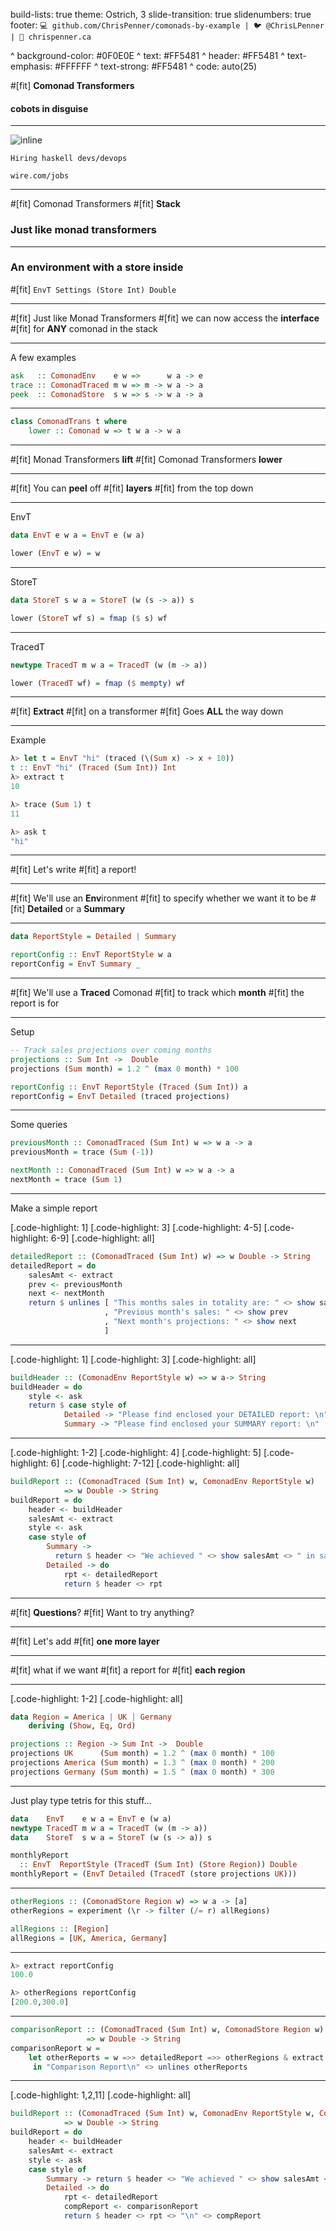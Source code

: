 build-lists: true
theme: Ostrich, 3
slide-transition: true
slidenumbers: true
footer: `💻 github.com/ChrisPenner/comonads-by-example | 🐦 @ChrisLPenner | 📝 chrispenner.ca`

^ background-color: #0F0E0E
^ text: #FF5481
^ header: #FF5481
^ text-emphasis: #FFFFFF
^ text-strong: #FF5481
^ code: auto(25)

#[fit] **Comonad Transformers**
#### cobots in disguise

---

![inline](./images/wire.png)

`Hiring haskell devs/devops`

`wire.com/jobs`

---

#[fit] Comonad Transformers
#[fit] **Stack**
### Just like monad transformers

---

### An **environment** with a **store** inside

#[fit] `EnvT Settings (Store Int) Double`

---

#[fit] Just like Monad Transformers
#[fit] we can now access the **interface**
#[fit] for **ANY** comonad in the stack

---

A few examples

```haskell
ask   :: ComonadEnv    e w =>      w a -> e
trace :: ComonadTraced m w => m -> w a -> a
peek  :: ComonadStore  s w => s -> w a -> a
```

---

```haskell
class ComonadTrans t where
    lower :: Comonad w => t w a -> w a
```

---

#[fit] Monad Transformers **lift**
#[fit] Comonad Transformers **lower**

---

#[fit] You can **peel** off 
#[fit] **layers** 
#[fit] from the top down

---

EnvT

```haskell
data EnvT e w a = EnvT e (w a)

lower (EnvT e w) = w
```

---

StoreT

```haskell
data StoreT s w a = StoreT (w (s -> a)) s	

lower (StoreT wf s) = fmap ($ s) wf
```

---

TracedT

```haskell
newtype TracedT m w a = TracedT (w (m -> a))

lower (TracedT wf) = fmap ($ mempty) wf
```

---

#[fit] **Extract**
#[fit] on a transformer
#[fit] Goes **ALL** the way down

---

Example

```haskell
λ> let t = EnvT "hi" (traced (\(Sum x) -> x + 10))
t :: EnvT "hi" (Traced (Sum Int)) Int
λ> extract t
10

λ> trace (Sum 1) t
11

λ> ask t
"hi"
```

---

#[fit] Let's write 
#[fit] a report!

---

#[fit] We'll use an **Env**ironment
#[fit] to specify whether we want it to be
#[fit] **Detailed** or a **Summary**

---

```haskell
data ReportStyle = Detailed | Summary

reportConfig :: EnvT ReportStyle w a
reportConfig = EnvT Summary _
```

---

#[fit] We'll use a **Traced** Comonad
#[fit] to track which **month**
#[fit] the report is for

---

Setup

```haskell
-- Track sales projections over coming months
projections :: Sum Int ->  Double
projections (Sum month) = 1.2 ^ (max 0 month) * 100

reportConfig :: EnvT ReportStyle (Traced (Sum Int)) a
reportConfig = EnvT Detailed (traced projections)
```

---

Some queries

```haskell
previousMonth :: ComonadTraced (Sum Int) w => w a -> a
previousMonth = trace (Sum (-1))

nextMonth :: ComonadTraced (Sum Int) w => w a -> a
nextMonth = trace (Sum 1)
```

---

Make a simple report

[.code-highlight: 1]
[.code-highlight: 3]
[.code-highlight: 4-5]
[.code-highlight: 6-9]
[.code-highlight: all]
```haskell
detailedReport :: (ComonadTraced (Sum Int) w) => w Double -> String
detailedReport = do
    salesAmt <- extract
    prev <- previousMonth
    next <- nextMonth
    return $ unlines [ "This months sales in totality are: " <> show salesAmt
                     , "Previous month's sales: " <> show prev
                     , "Next month's projections: " <> show next
                     ]
```

---

[.code-highlight: 1]
[.code-highlight: 3]
[.code-highlight: all]
```haskell
buildHeader :: (ComonadEnv ReportStyle w) => w a-> String
buildHeader = do
    style <- ask
    return $ case style of
            Detailed -> "Please find enclosed your DETAILED report: \n"
            Summary -> "Please find enclosed your SUMMARY report: \n"
```

---


[.code-highlight: 1-2]
[.code-highlight: 4]
[.code-highlight: 5]
[.code-highlight: 6]
[.code-highlight: 7-12]
[.code-highlight: all]
```haskell
buildReport :: (ComonadTraced (Sum Int) w, ComonadEnv ReportStyle w) 
            => w Double -> String
buildReport = do
    header <- buildHeader
    salesAmt <- extract
    style <- ask
    case style of
        Summary -> 
          return $ header <> "We achieved " <> show salesAmt <> " in sales!"
        Detailed -> do
            rpt <- detailedReport
            return $ header <> rpt
```

---

#[fit] **Questions**?
#[fit] Want to try anything?

---

#[fit] Let's add 
#[fit] **one more layer**

---

#[fit] what if we want
#[fit] a report for
#[fit]  **each region**

---

[.code-highlight: 1-2]
[.code-highlight: all]
```haskell
data Region = America | UK | Germany
    deriving (Show, Eq, Ord)

projections :: Region -> Sum Int ->  Double
projections UK      (Sum month) = 1.2 ^ (max 0 month) * 100
projections America (Sum month) = 1.3 ^ (max 0 month) * 200
projections Germany (Sum month) = 1.5 ^ (max 0 month) * 300
```

---

Just play type tetris for this stuff...

```haskell
data    EnvT    e w a = EnvT e (w a)
newtype TracedT m w a = TracedT (w (m -> a))
data    StoreT  s w a = StoreT (w (s -> a)) s	

monthlyReport 
  :: EnvT  ReportStyle (TracedT (Sum Int) (Store Region)) Double
monthlyReport = (EnvT Detailed (TracedT (store projections UK)))

```

---

```haskell
otherRegions :: (ComonadStore Region w) => w a -> [a]
otherRegions = experiment (\r -> filter (/= r) allRegions)

allRegions :: [Region]
allRegions = [UK, America, Germany]
```

---

```haskell
λ> extract reportConfig
100.0

λ> otherRegions reportConfig
[200.0,300.0]
```

---


```haskell
comparisonReport :: (ComonadTraced (Sum Int) w, ComonadStore Region w) 
                 => w Double -> String
comparisonReport w =
    let otherReports = w =>> detailedReport =>> otherRegions & extract
     in "Comparison Report\n" <> unlines otherReports
```

---

[.code-highlight: 1,2,11]
[.code-highlight: all]
```haskell
buildReport :: (ComonadTraced (Sum Int) w, ComonadEnv ReportStyle w, ComonadStore Region w) 
            => w Double -> String
buildReport = do
    header <- buildHeader
    salesAmt <- extract
    style <- ask
    case style of
        Summary -> return $ header <> "We achieved " <> show salesAmt <> " in sales!"
        Detailed -> do
            rpt <- detailedReport
            compReport <- comparisonReport
            return $ header <> rpt <> "\n" <> compReport
```
